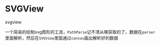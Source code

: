 # SVGView
svgview

一个简易的绘制svg图形的工具，`PathParse`记不清从哪获取的了，数据在`parser`里面解析，然后在`SVGView`里面通过`canvas`画出解析好的数据